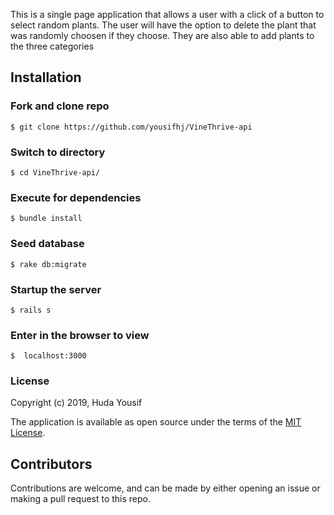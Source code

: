 This is a single page application that allows a user with a click of a button to select random plants. The user will have the option to delete the plant that was randomly choosen if they choose. They are also able to add plants to the three categories


## Installation

### Fork and clone repo
```
$ git clone https://github.com/yousifhj/VineThrive-api
```

### Switch to directory ###
```
$ cd VineThrive-api/
```

### Execute for dependencies
```
$ bundle install
```

### Seed database
```
$ rake db:migrate
```

### Startup the server 
```
$ rails s
```

### Enter in the browser to view
```
$  localhost:3000
```

### License

Copyright (c) 2019, Huda Yousif

The application is available as open source under the terms of the [MIT License](http://opensource.org/licenses/MIT).


## Contributors

Contributions are welcome, and can be made by either opening an issue or making a pull request to this repo.


